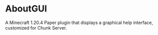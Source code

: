 # AboutGUI
A Minecraft 1.20.4 Paper plugin that displays a graphical help interface, customized for Chunk Server.
